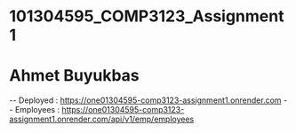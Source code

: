 # 101304595_COMP3123_Assignment1
# Ahmet Buyukbas
-- Deployed : https://one01304595-comp3123-assignment1.onrender.com
-- Employees : https://one01304595-comp3123-assignment1.onrender.com/api/v1/emp/employees
